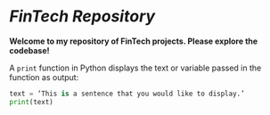 # *FinTech Repository*

**Welcome to my repository of FinTech projects. Please explore the codebase!**

A `print` function in Python displays the text or variable passed in the function as output:

```python
text = ‘This is a sentence that you would like to display.’
print(text)
```